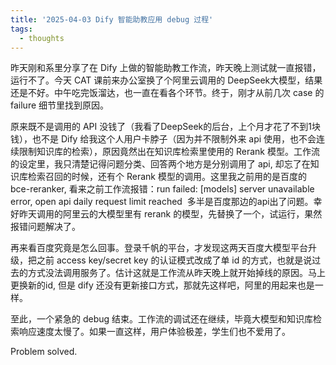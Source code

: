 ```yaml
---
title: '2025-04-03 Dify 智能助教应用 debug 过程'
tags:
  - thoughts
---
```



昨天刚和系里分享了在 Dify 上做的智能助教工作流，昨天晚上测试就一直报错，运行不了。今天 CAT 课前来办公室换了个阿里云调用的 DeepSeek大模型，结果还是不好。中午吃完饭溜达，也一直在看各个环节。终于，刚才从前几次 case 的 failure 细节里找到原因。

原来既不是调用的 API 没钱了（我看了DeepSeek的后台，上个月才花了不到1块钱），也不是 Dify 给我这个人用户卡脖子（因为并不限制外来 api 使用，也不会连续限制知识库的检索），原因竟然出在知识库检索里使用的 Rerank 模型。工作流的设定里，我只清楚记得问题分类、回答两个地方是分别调用了 api, 却忘了在知识库检索召回的时候，还有个 Rerank 模型的调用。这里我之前用的是百度的 bce-reranker, 看来之前工作流报错：run failed: [models] server unavailable error, open api daily request limit reached  多半是百度那边的api出了问题。幸好昨天调用的阿里云的大模型里有 rerank 的模型，先替换了一个，试运行，果然报错问题解决了。

再来看百度究竟是怎么回事。登录千帆的平台，才发现这两天百度大模型平台升级，把之前 access key/secret key 的认证模式改成了单 id 的方式，也就是说过去的方式没法调用服务了。估计这就是工作流从昨天晚上就开始掉线的原因。马上更换新的id, 但是 dify 还没有更新接口方式，那就先这样吧，阿里的用起来也是一样。

至此，一个紧急的 debug 结束。工作流的调试还在继续，毕竟大模型和知识库检索响应速度太慢了。如果一直这样，用户体验极差，学生们也不爱用了。

Problem solved.
